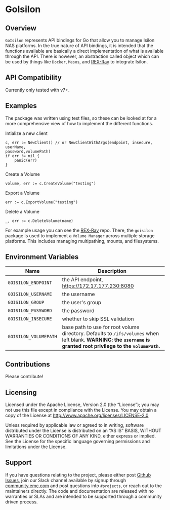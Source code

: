 # GoIsilon

## Overview
```GoIsilon``` represents API bindings for Go that allow you to manage Isilon
NAS platforms.  In the true nature of API bindings, it is intended that the
functions available are basically a direct implementation of what is available
through the API.  There is however, an abstraction called object which can be
used by things like `Docker`, `Mesos`, and [REX-Ray](https://github.com/emccode/rexray) to integrate Isilon.

## API Compatibility
Currently only tested with v7+.

## Examples
The package was written using test files, so these can be looked at for a more
comprehensive view of how to implement the different functions.

Intialize a new client

	c, err := NewClient() // or NewClientWithArgs(endpoint, insecure, userName,
    password,volumePath)
	if err != nil {
		panic(err)
	}


Create a Volume

    volume, err := c.CreateVolume("testing")


Export a Volume

    err := c.ExportVolume("testing")


Delete a Volume

    _, err := c.DeleteVolume(name)



For example usage you can see the [REX-Ray](https://github.com/emccode/rexray)
repo.  There, the ```goisilon``` package is used to implement a
```Volume Manager``` across multiple storage platforms. This includes managing
multipathing, mounts, and filesystems.

## Environment Variables
Name | Description
---- | -----------
`GOISILON_ENDPOINT` | the API endpoint, https://172.17.177.230:8080
`GOISILON_USERNAME` | the username
`GOISILON_GROUP` | the user's group
`GOISILON_PASSWORD` | the password
`GOISILON_INSECURE` | whether to skip SSL validation
`GOISILON_VOLUMEPATH` | base path to use for root volume directory. Defaults to `/ifs/volumes` when left blank.  **WARNING: the `username` is granted root privilege to the `volumePath`.**

## Contributions
Please contribute!

Licensing
---------
Licensed under the Apache License, Version 2.0 (the “License”); you may not use
this file except in compliance with the License. You may obtain a copy of the
License at <http://www.apache.org/licenses/LICENSE-2.0>

Unless required by applicable law or agreed to in writing, software distributed
under the License is distributed on an “AS IS” BASIS, WITHOUT WARRANTIES OR
CONDITIONS OF ANY KIND, either express or implied. See the License for the
specific language governing permissions and limitations under the License.

Support
-------
If you have questions relating to the project, please either post
[Github Issues](https://github.com/emccode/mesos-module-dvdi/issues), join our
Slack channel available by signup through
[community.emc.com](https://community.emccode.com) and post questions into
`#projects`, or reach out to the maintainers directly.  The code and
documentation are released with no warranties or SLAs and are intended to be
supported through a community driven process.
